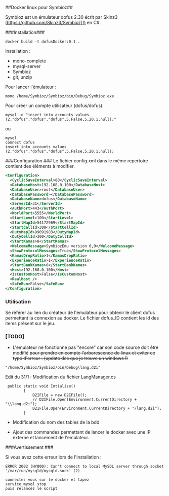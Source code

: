 ##Docker linux pour Symbioz##

Symbioz est un émulateur dofus 2.30 écrit par Skinz3 [https://github.com/Skinz3/Symbioz]() en C#.

###Installation###

```
docker build -t dofusDocker:0.1 .
```

Installation :
 
 - mono-complete
 - mysql-server
 - Symbioz
 - git, unzip

Pour lancer l'émulateur :

```
mono /home/Symbioz/Symbioz/bin/Debug/Symbioz.exe
```

Pour créer un compte utilisateur (dofus/dofus):

```
mysql -e "insert into accounts values (2,"dofus","dofus","dofus",5,False,5,20,1,null);"
```
ou

```
mysql
connect dofus
insert into accounts values (2,"dofus","dofus","dofus",5,False,5,20,1,null);
```


###Configuration ###
Le fichier config.xml dans le même repertoire contient des éléments à modifier.

```xml
<Configuration>
  <CyclicSaveInterval>80</CyclicSaveInterval>
  <DatabaseHost>192.168.0.100</DatabaseHost>
  <DatabaseUser>root</DatabaseUser>
  <DatabasePassword></DatabasePassword>
  <DatabaseName>dofus</DatabaseName>
  <ServerId>31</ServerId>
  <AuthPort>443</AuthPort>
  <WorldPort>5555</WorldPort>
  <StartLevel>100</StartLevel>
  <StartMapId>54172969</StartMapId>
  <StartCellId>300</StartCellId>
  <DutyMapId>99091983</DutyMapId>
  <DutyCellId>300</DutyCellId>
  <StartKamas>0</StartKamas>
  <WelcomeMessage>SymbiozEmu version 0,9</WelcomeMessage>
  <ShowProtocolMessages>True</ShowProtocolMessages>
  <KamasDropRatio>1</KamasDropRatio>
  <ExperienceRatio>1</ExperienceRatio>
  <StartBankKamas>0</StartBankKamas>
  <Host>192.168.0.100</Host>
  <IsCustomHost>False</IsCustomHost>
  <RealHost />
  <SafeRun>False</SafeRun>
</Configuration>
```
### Utilisation ####

Se référer au lien du créateur de l'emulateur pour obtenir le client dofus permettant la connexion au docker.
Le fichier dofus_ID contient les id des items présent sur le jeu.




### [TODO] ###

 - L'emulateur ne fonctionne pas "encore" car son code source doit être modifié ~~pour prendre en compte l'arborescence de linux et eviter ce type d'erreur : (update dès que je trouve un windows !)~~

```
"/home/Symbioz/Symbioz/bin/Debug\lang.d2i"
```

Edit du 31/1 : Modification du fichier LangManager.cs

```
 public static void Intialize()
        {
            D2IFile = new D2IFile();
            // D2IFile.Open(Environment.CurrentDirectory + "\\lang.d2i");
            D2IFile.Open(Environment.CurrentDirectory + "/lang.d2i");
        }
``` 

 - Modification du nom des tables de la bdd 
	
 - Ajout des commandes permettant de lancer le docker avec une IP externe et lancement de l'emulateur.

###Avertissement ###

Si vous avez cette erreur lors de l'installation :

```
ERROR 2002 (HY000): Can't connect to local MySQL server through socket '/var/run/mysqld/mysqld.sock' (2)
```

```
connectez vous sur le docker et tapez
service mysql stop
puis relancez le script
```
